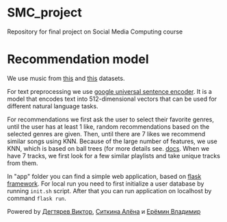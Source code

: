 # SMC_project
Repository for final project on Social Media Computing course

# Recommendation model
We use music from [this](https://www.kaggle.com/datasets/saurabhshahane/music-dataset-1950-to-2019) and [this](https://www.kaggle.com/datasets/adityak80/spotify-millions-playlist/download-directory/ZdREpgVPkaZKRnAoQJIa%2Fversions%2FSen9PNopSfICPMRO4yJI%2Fdirectories%2Fspotify?datasetVersionNumber=2) datasets.

For text preprocessing we use [google universal sentence encoder](https://www.kaggle.com/models/google/universal-sentence-encoder).
It is a model that encodes text into 512-dimensional vectors that can be used for different natural language tasks.

For recommendations we first ask the user to select their favorite genres, until the user has at least 1 like, random recommendations based on the selected genres are given. Then, until there are 7 likes we recommend similar songs using KNN.
Because of the large number of features, we use KNN, which is based on ball trees (for more details see. [docs](https://scikit-learn.org/stable/modules/neighbors.html#nearest-neighbor-algorithms:~:text=using%20nearest%20neighbors.-,1.6.4.%20Nearest%20Neighbor%20Algorithms,-%23). 
When we have 7 tracks, we first look for a few similar playlists and take unique tracks from them.


In "app" folder you can find a simple web application, based on [flask framework](https://flask.palletsprojects.com/en/3.0.x/).
For local run you need to first initialize a user database by running `init.sh` script.
After that you can run application on localhost by command `flask run`.


Powered by [Дегтярев Виктор](https://github.com/DeVictoria), [Ситкина Алёна](https://github.com/a-ct-seal) и [Ерёмин Владимир](https://github.com/deytenit)
